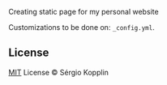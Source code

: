 <p> Creating static page for my personal website
</p>


Customizations to be done on: `_config.yml`.

## License

[MIT](https://kopplin.mit-license.org/) License © Sérgio Kopplin
